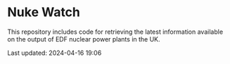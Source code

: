 # Nuke Watch

This repository includes code for retrieving the latest information available on the output of EDF nuclear power plants in the UK.

Last updated: 2024-04-16 19:06